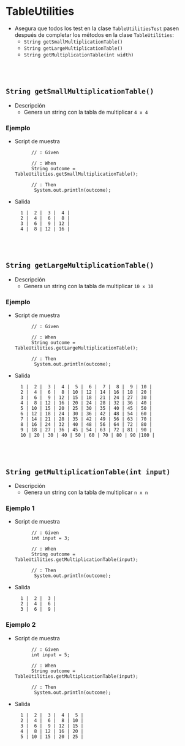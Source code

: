 # TableUtilities

* Asegura que todos los test en la clase `TableUtilitiesTest` pasen después de completar los métodos en la clase `TableUtilities`:
  * `String getSmallMultiplicationTable()`
  * `String getLargeMultiplicationTable()`
  * `String getMultiplicationTable(int width)`
    
<br><br>
## `String getSmallMultiplicationTable()`
* Descripción
  * Genera un string con la tabla de multiplicar `4 x 4` 
  
### Ejemplo
* Script de muestra

  ```
        // : Given
  
        // : When
        String outcome = TableUtilities.getSmallMultiplicationTable();
  
        // : Then
         System.out.println(outcome);
  ```
* Salida
  ```
    1 |  2 |  3 |  4 |
    2 |  4 |  6 |  8 |
    3 |  6 |  9 | 12 |
    4 |  8 | 12 | 16 |
  ```


<br><br>
## `String getLargeMultiplicationTable()`
* Descripción
  * Genera un string con la tabla de multiplicar `10 x 10` 
  
### Ejemplo
* Script de muestra

  ```
        // : Given
  
        // : When
        String outcome = TableUtilities.getLargeMultiplicationTable();
  
        // : Then
         System.out.println(outcome);
  ```
* Salida
  ```
    1 |  2 |  3 |  4 |  5 |  6 |  7 |  8 |  9 | 10 |
    2 |  4 |  6 |  8 | 10 | 12 | 14 | 16 | 18 | 20 |
    3 |  6 |  9 | 12 | 15 | 18 | 21 | 24 | 27 | 30 |
    4 |  8 | 12 | 16 | 20 | 24 | 28 | 32 | 36 | 40 |
    5 | 10 | 15 | 20 | 25 | 30 | 35 | 40 | 45 | 50 |
    6 | 12 | 18 | 24 | 30 | 36 | 42 | 48 | 54 | 60 |
    7 | 14 | 21 | 28 | 35 | 42 | 49 | 56 | 63 | 70 |
    8 | 16 | 24 | 32 | 40 | 48 | 56 | 64 | 72 | 80 |
    9 | 18 | 27 | 36 | 45 | 54 | 63 | 72 | 81 | 90 |
    10 | 20 | 30 | 40 | 50 | 60 | 70 | 80 | 90 |100 |
  ```

<br><br>
## `String getMultiplicationTable(int input)`
* Descripción
  * Genera un string con la tabla de multiplicar `n x n` 
  
### Ejemplo 1
* Script de muestra

  ```
        // : Given
        int input = 3;
  
        // : When
        String outcome = TableUtilities.getMultiplicationTable(input);
  
        // : Then
         System.out.println(outcome);
  ```
* Salida
  ```
    1 |  2 |  3 |
    2 |  4 |  6 |
    3 |  6 |  9 |
  ```
  
### Ejemplo 2
* Script de muestra

  ```
        // : Given
        int input = 5;
  
        // : When
        String outcome = TableUtilities.getMultiplicationTable(input);
  
        // : Then
         System.out.println(outcome);
  ```
* Salida
  ```
    1 |  2 |  3 |  4 |  5 |
    2 |  4 |  6 |  8 | 10 |
    3 |  6 |  9 | 12 | 15 |
    4 |  8 | 12 | 16 | 20 |
    5 | 10 | 15 | 20 | 25 |
  ```
